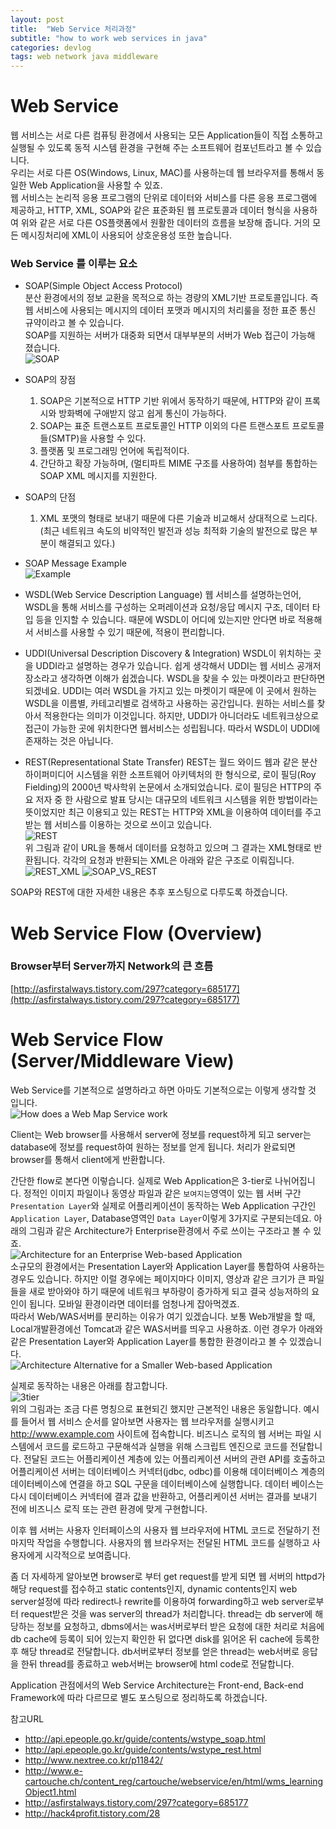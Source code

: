 ```yaml
---
layout: post
title:  "Web Service 처리과정"
subtitle: "how to work web services in java"
categories: devlog
tags: web network java middleware
---
```


Web Service
===
웹 서비스는 서로 다른 컴퓨팅 환경에서 사용되는 모든 Application들이 직접 소통하고 실행될 수 있도록 동적 시스템 환경을 구현해 주는 소프트웨어 컴포넌트라고 볼 수 있습니다.  
우리는 서로 다른 OS(Windows, Linux, MAC)를 사용하는데 웹 브라우저를 통해서 동일한 Web Application을 사용할 수 있죠.  
웹 서비스는 논리적 응용 프로그램의 단위로 데이터와 서비스를 다른 응용 프로그램에 제공하고, HTTP, XML, SOAP와 같은 표준화된 웹 프로토콜과 데이터 형식을 사용하여 위와 같은 서로 다른 OS플랫폼에서 원활한 데이터의 흐름을 보장해 줍니다. 거의 모든 메시징처리에 XML이 사용되어 상호운용성 또한 높습니다.  

### Web Service 를 이루는 요소
- SOAP(Simple Object Access Protocol)  
 분산 환경에서의 정보 교환을 목적으로 하는 경량의 XML기반 프로토콜입니다. 즉 웹 서비스에 사용되는 메시지의 데이터 포맷과 메시지의 처리룰을 정한 표준 통신 규약이라고 볼 수 있습니다.  
 SOAP를 지원하는 서버가 대중화 되면서 대부부분의 서버가 Web 접근이 가능해 졌습니다.   
 ![SOAP](http://api.epeople.go.kr/guide/images/soap_str.jpg)

 - SOAP의 장점  
    1. SOAP은 기본적으로 HTTP 기반 위에서 동작하기 때문에, HTTP와 같이 프록시와 방화벽에 구애받지 않고 쉽게 통신이 가능하다.
    2. SOAP는 표준 트랜스포트 프로토콜인 HTTP 이외의 다른 트랜스포트 프로토콜들(SMTP)을 사용할 수 있다.
    3. 플랫폼 및 프로그래밍 언어에 독립적이다.
    4. 간단하고 확장 가능하며, (멀티파트 MIME 구조를 사용하여) 첨부를 통합하는 SOAP XML 메시지를 지원한다.

 - SOAP의 단점  
    1. XML 포맷의 형태로 보내기 때문에 다른 기술과 비교해서 상대적으로 느리다. (최근 네트워크 속도의 비약적인 발전과 성능 최적화 기술의 발전으로 많은 부분이 해결되고 있다.)

 - SOAP Message Example  
    ![Example](http://api.epeople.go.kr/guide/images/soap_message_example.jpg)

- WSDL(Web Service Description Language)
 웹 서비스를 설명하는언어, WSDL을 통해 서비스를 구성하는 오퍼레이션과 요청/응답 메시지 구조, 데이터 타입 등을 인지할 수 있습니다. 때문에 WSDL이 어디에 있는지만 안다면 바로 적용해서 서비스를 사용할 수 있기 때문에, 적용이 편리합니다.  

- UDDI(Universal Description Discovery & Integration)
 WSDL이 위치하는 곳을 UDDI라고 설명하는 경우가 있습니다. 쉽게 생각해서 UDDI는 웹 서비스 공개저장소라고 생각하면 이해가 쉽겠습니다. WSDL을 찾을 수 있는 마켓이라고 판단하면 되겠네요. UDDI는 여러 WSDL을 가지고 있는 마켓이기 때문에 이 곳에서 원하는 WSDL을 이름별, 카테고리별로 검색하고 사용하는 공간입니다. 원하는 서비스를 찾아서 적용한다는 의미가 이것입니다. 하지만, UDDI가 아니더라도 네트워크상으로 접근이 가능한 곳에 위치한다면 웹서비스는 성립됩니다. 따라서 WSDL이 UDDI에 존재하는 것은 아닙니다.  

- REST(Representational State Transfer)
 REST는 월드 와이드 웹과 같은 분산 하이퍼미디어 시스템을 위한 소프트웨어 아키텍처의 한 형식으로, 로이 필딩(Roy Fielding)의 2000년 박사학위 논문에서 소개되었습니다. 로이 필딩은 HTTP의 주요 저자 중 한 사람으로 
 발표 당시는 대규모의 네트워크 시스템을 위한 방법이라는 뜻이었지만 최근 이용되고 있는 REST는 HTTP와 XML을 이용하여 데이터를 주고 받는 웹 서비스를 이용하는 것으로 쓰이고 있습니다.  
 ![REST](http://api.epeople.go.kr/guide/images/rest_str.jpg)  
위 그림과 같이 URL을 통해서 데이터를 요청하고 있으며 그 결과는 XML형태로 반환됩니다. 각각의 요청과 반환되는 XML은 아래와 같은 구조로 이뤄집니다.  
![REST_XML](http://api.epeople.go.kr/guide/images/rest_sample.jpg)
![SOAP_VS_REST](http://comtech2.com/wp-content/uploads/2016/08/web-services-a-practical-approach-7-638.jpg)


SOAP와 REST에 대한 자세한 내용은 추후 포스팅으로 다루도록 하겠습니다.

Web Service Flow (Overview)
===

### Browser부터 Server까지 Network의 큰 흐름  
[http://asfirstalways.tistory.com/297?category=685177](http://asfirstalways.tistory.com/297?category=685177)  


Web Service Flow (Server/Middleware View)
===
Web Service를 기본적으로 설명하라고 하면 아마도 기본적으로는 이렇게 생각할 것 입니다.  
![How does a Web Map Service work](http://www.e-cartouche.ch/content_reg/cartouche/webservice/en/image/wms_small.jpg)

Client는 Web browser를 사용해서 server에 정보를 request하게 되고 server는 database에 정보를 request하여 원하는 정보를 얻게 됩니다. 처리가 완료되면 browser를 통해서 client에게 반환합니다.  

간단한 flow로 본다면 이렇습니다. 실제로 Web Application은 3-tier로 나뉘어집니다. 정적인 이미지 파일이나 동영상 파일과 같은 `보여지는`영역이 있는 웹 서버 구간 `Presentation Layer`와 실제로 어플리케이션이 동작하는 Web Application 구간인 `Application Layer`, Database영역인 `Data Layer`이렇게 3가지로 구분되는데요. 아래의 그림과 같은 Architecture가 Enterprise환경에서 주로 쓰이는 구조라고 볼 수 있죠.  
![Architecture for an Enterprise Web-based Application](http://www.woodger.ca/images/harchgen.gif)  
소규모의 환경에서는 Presentation Layer와 Application Layer를 통합하여 사용하는 경우도 있습니다. 하지만 이럴 경우에는 페이지마다 이미지, 영상과 같은 크기가 큰 파일들을 새로 받아와야 하기 때문에 네트워크 부하량이 증가하게 되고 결국 성능저하의 요인이 됩니다. 모바일 환경이라면 데이터를 엄청나게 잡아먹겠죠.  
따라서 Web/WAS서버를 분리하는 이유가 여기 있겠습니다. 보통 Web개발을 할 때, Local개발환경에선 Tomcat과 같은 WAS서버를 띄우고 사용하죠. 이런 경우가 아래와 같은 Presentation Layer와 Application Layer를 통합한 환경이라고 볼 수 있겠습니다.  
![Architecture Alternative for a Smaller Web-based Application](http://www.woodger.ca/images/harcgens.gif)  

실제로 동작하는 내용은 아래를 참고합니다.  
![3tier](http://cfile3.uf.tistory.com/image/272B5A3554C26E4011B3D4)  
위의 그림과는 조금 다른 명칭으로 표현되긴 했지만 근본적인 내용은 동일합니다. 예시를 들어서 웹 서비스 순서를 알아보면 사용자는 웹 브라우저를 실행시키고 http://www.example.com 사이트에 접속합니다. 비즈니스 로직의 웹 서버는 파일 시스템에서 코드를 로드하고 구문해석과 실행을 위해 스크립트 엔진으로 코드를 전달합니다. 전달된 코드는 어플리케이션 계층에 있는 어플리케이션 서버의 관련 API를 호출하고 어플리케이션 서버는 데이터베이스 커넥터(jdbc, odbc)를 이용해 데이터베이스 계층의 데이터베이스에 연결을 하고 SQL 구문을 데이터베이스에 실행합니다. 데이터 베이스는 다시 데이터베이스 커넥터에 결과 값을 반환하고, 어플리케이션 서버는 결과를 보내기 전에 비즈니스 로직 또는 관련 환경에 맞게 구현합니다.  

이후 웹 서버는 사용자 인터페이스의 사용자 웹 브라우저에 HTML 코드로 전달하기 전 마지막 작업을 수행합니다. 사용자의 웹 브라우저는 전달된 HTML 코드를 실행하고 사용자에게 시각적으로 보여줍니다.

좀 더 자세하게 알아보면 browser로 부터 get request를 받게 되면 웹 서버의 httpd가 해당 request를 접수하고 static contents인지, dynamic contents인지 web server설정에 따라 redirect나 rewrite를 이용하여 forwarding하고 web server로부터 request받은 것을 was server의 thread가 처리합니다. thread는 db server에 해당하는 정보를 요청하고, dbms에서는 was서버로부터 받은 요청에 대한 처리로 처음에 db cache에 등록이 되어 있는지 확인한 뒤 없다면 disk를 읽어온 뒤 cache에 등록한 후 해당 thread로 전달합니다. db서버로부터 정보를 얻은 thread는 web서버로 응답을 한뒤 thread를 종료하고 web서버는 browser에 html code로 전달합니다.  

Application 관점에서의 Web Service Architecture는 Front-end, Back-end Framework에 따라 다르므로 별도 포스팅으로 정리하도록 하겠습니다.  

 참고URL   
 - http://api.epeople.go.kr/guide/contents/wstype_soap.html
 - http://api.epeople.go.kr/guide/contents/wstype_rest.html
 - http://www.nextree.co.kr/p11842/
 - http://www.e-cartouche.ch/content_reg/cartouche/webservice/en/html/wms_learningObject1.html
 - http://asfirstalways.tistory.com/297?category=685177
 - http://hack4profit.tistory.com/28